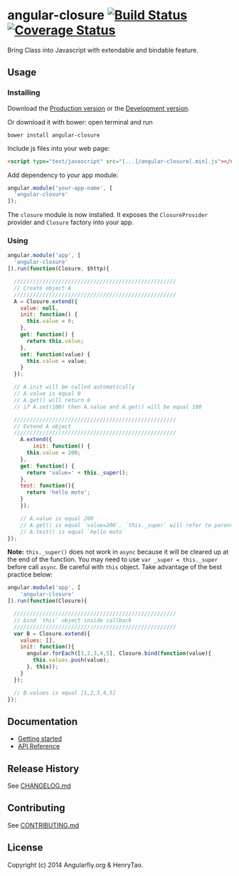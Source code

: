 angular-closure [![Build Status](https://travis-ci.org/angularifyjs/angular-closure.svg?branch=master)](https://travis-ci.org/angularifyjs/angular-closure) [![Coverage Status](https://img.shields.io/coveralls/angularifyjs/angular-closure.svg)](https://coveralls.io/r/angularifyjs/angular-closure?branch=master)
===============

Bring Class into Javascript with extendable and bindable feature.


Usage
---------
### Installing
Download the [Production version](https://raw.githubusercontent.com/angularifyjs/bower-angular-closure/master/closure.min.js) or the [Development version](https://raw.githubusercontent.com/angularifyjs/bower-angular-closure/master/closure.js).

Or download it with bower: open terminal and run

```
bower install angular-closure
```

Include js files into your web page:

```html
<script type="text/javascript" src="[...]/angular-closure[.min].js"></script>
```

Add dependency to your app module:

```javascript
angular.module('your-app-name', [
  'angular-closure'
]);
```

The `closure` module is now installed. It exposes the `ClosureProvider` provider and `Closure` factory into your app.


### Using

```javascript
angular.module('app', [
  'angular-closure'
]).run(function(Closure, $http){

  ///////////////////////////////////////////////////
  // Create object A
  ///////////////////////////////////////////////////
  A = Closure.extend({
    value: null,
    init: function() {
      this.value = 0;
    },
    get: function() {
      return this.value;
    },
    set: function(value) {
      this.value = value;
    }
  });

  // A.init will be called automatically
  // A.value is equal 0
  // A.get() will return 0
  // if A.set(100) then A.value and A.get() will be equal 100

  ///////////////////////////////////////////////////
  // Extend A object
  ///////////////////////////////////////////////////
	A.extend({
		init: function() {
      this.value = 200;
    },
    get: function() {
      return 'value=' + this._super();
    },
    test: function(){
      return 'hello moto';
    }
	});

	// A.value is equal 200
	// A.get() is equal `value=200`. `this._super` will refer to parent function which return `this.value`
	// A.test() is equal `hello moto`
});
```

**Note:** `this._super()` does not work in `async` because it will be cleared up at the end of the function. You may need to use `var _super = this._super` before call `async`. Be careful with `this` object. Take advantage of the best practice below:

```javascript
angular.module('app', [
	'angular-closure'
]).run(function(Closure){

  ///////////////////////////////////////////////////
  // bind `this` object inside callback
  ///////////////////////////////////////////////////
  var B = Closure.extend({
    values: [],
    init: function(){
      angular.forEach([1,2,3,4,5], Closure.bind(function(value){
        this.values.push(value);
      }, this));
    }
  });

  // B.values is equal [1,2,3,4,5]
});
```


Documentation
-------------
- [Getting started](https://github.com/ncuillery/angular-breadcrumb/wiki/Getting-started)
- [API Reference](https://github.com/ncuillery/angular-breadcrumb/wiki/API-Reference)


Release History
-------------
See [CHANGELOG.md](https://github.com/ncuillery/angular-breadcrumb/blob/master/CHANGELOG.md)


Contributing
-------------
See [CONTRIBUTING.md](https://github.com/ncuillery/angular-breadcrumb/blob/master/CONTRIBUTING.md)


License
-------------
Copyright (c) 2014 Angularfiy.org & HenryTao.



